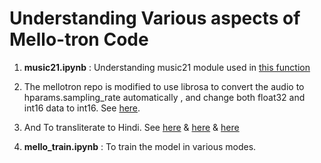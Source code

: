 # Understanding Various aspects of Mello-tron Code

1. **music21.ipynb** : Understanding music21 module used in [this function](https://github.com/NVIDIA/mellotron/blob/master/mellotron_utils.py#L240)

2. The mellotron repo is modified to use librosa to convert the audio to hparams.sampling_rate automatically , and change both float32 and int16 data to int16. See [here](https://github.com/deterministic-algorithms-lab/Speech-Explorations/blob/master/Mellotron/mellotron/utils.py#L13).

3. And To transliterate to Hindi. See [here](https://github.com/deterministic-algorithms-lab/Speech-Explorations/blob/master/Mellotron/mellotron/text/cleaners.py#L20) & [here](https://github.com/deterministic-algorithms-lab/Speech-Explorations/blob/master/Mellotron/mellotron/text/cleaners.py#L80) & [here](https://github.com/deterministic-algorithms-lab/Speech-Explorations/blob/fdf7ec136ed1f16cf30091592c71234111a357b5/Mellotron/mellotron/text/__init__.py#L46)

4. **mello_train.ipynb** : To train the model in various modes.
